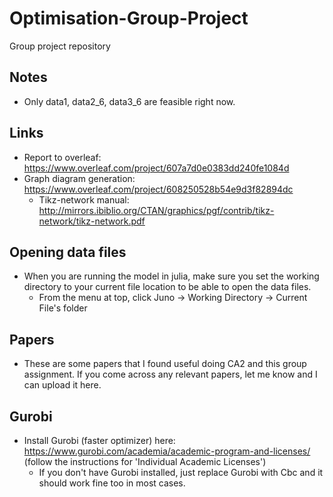 # Optimisation-Group-Project
Group project repository

## Notes
* Only data1, data2_6, data3_6 are feasible right now.

## Links
* Report to overleaf: https://www.overleaf.com/project/607a7d0e0383dd240fe1084d
* Graph diagram generation: https://www.overleaf.com/project/608250528b54e9d3f82894dc
	* Tikz-network manual: http://mirrors.ibiblio.org/CTAN/graphics/pgf/contrib/tikz-network/tikz-network.pdf
## Opening data files
* When you are running the model in julia, make sure you set the working directory to your current file location to be able to open the data files. 
	* From the menu at top, click Juno -> Working Directory -> Current File's folder
	
## Papers
* These are some papers that I found useful doing CA2 and this group assignment. If you come across any relevant papers, let me know and I can upload it here.
	
## Gurobi
* Install Gurobi (faster optimizer) here: https://www.gurobi.com/academia/academic-program-and-licenses/ (follow the instructions for 'Individual Academic Licenses')
	* If you don't have Gurobi installed, just replace Gurobi with Cbc and it should work fine too in most cases.
